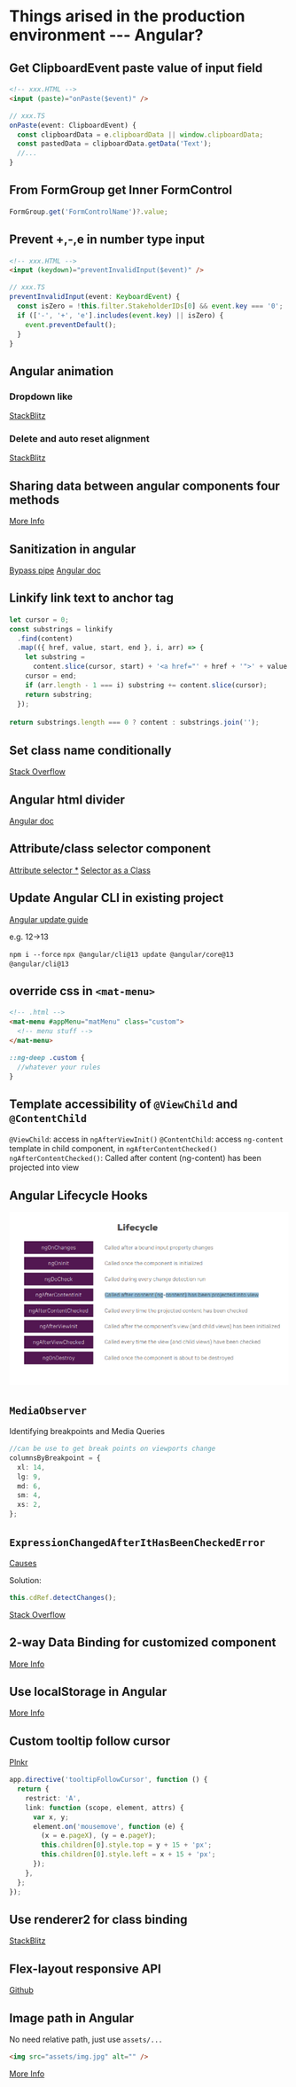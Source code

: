 # Things arised in the production environment --- Angular?

## Get ClipboardEvent paste value of input field

```html
<!-- xxx.HTML -->
<input (paste)="onPaste($event)" />
```

```ts
// xxx.TS
onPaste(event: ClipboardEvent) {
  const clipboardData = e.clipboardData || window.clipboardData;
  const pastedData = clipboardData.getData('Text');
  //...
}
```

## From FormGroup get Inner FormControl

```ts
FormGroup.get('FormControlName')?.value;
```

## Prevent +,-,e in number type input

```html
<!-- xxx.HTML -->
<input (keydown)="preventInvalidInput($event)" />
```

```ts
// xxx.TS
preventInvalidInput(event: KeyboardEvent) {
  const isZero = !this.filter.StakeholderIDs[0] && event.key === '0';
  if (['-', '+', 'e'].includes(event.key) || isZero) {
    event.preventDefault();
  }
}
```

## Angular animation

### Dropdown like

[StackBlitz](https://stackblitz.com/edit/animated-div-height?file=src%2Fapp%2Fapp.component.ts)

### Delete and auto reset alignment

[StackBlitz](https://stackblitz.com/edit/angular-flex-animate-firefox?file=src%2Fapp%2Fapp.component.ts)

## Sharing data between angular components four methods

[More Info](https://fireship.io/lessons/sharing-data-between-angular-components-four-methods/)

## Sanitization in angular

[Bypass pipe](https://medium.com/@swarnakishore/angular-safe-pipe-implementation-to-bypass-domsanitizer-stripping-out-content-c1bf0f1cc36b)
[Angular doc](https://angular.io/api/platform-browser/DomSanitizer)

## Linkify link text to anchor tag

```ts
let cursor = 0;
const substrings = linkify
  .find(content)
  .map(({ href, value, start, end }, i, arr) => {
    let substring =
      content.slice(cursor, start) + '<a href="' + href + '">' + value + '</a>';
    cursor = end;
    if (arr.length - 1 === i) substring += content.slice(cursor);
    return substring;
  });

return substrings.length === 0 ? content : substrings.join('');
```

## Set class name conditionally

[Stack Overflow](https://stackoverflow.com/questions/35269179/angular-conditional-class-with-ngclass)

## Angular html divider

[Angular doc](https://material.angular.io/components/divider/overview)

## Attribute/class selector component

[Attribute selector \*](https://medium.com/javascript-everyday/when-to-use-an-attribute-selector-for-angular-components-7e788ba1bfe7)
[Selector as a Class](https://www.pluralsight.com/guides/understanding-the-purpose-and-use-of-the-selector-in-angular)

## Update Angular CLI in existing project

[Angular update guide](https://update.angular.io/)

e.g. 12->13

`npm i --force`
`npx @angular/cli@13 update @angular/core@13 @angular/cli@13`

## override css in `<mat-menu>`

```html
<!-- .html -->
<mat-menu #appMenu="matMenu" class="custom">
  <!-- menu stuff -->
</mat-menu>
```

```scss
::ng-deep .custom {
  //whatever your rules
}
```

## Template accessibility of `@ViewChild` and `@ContentChild`

`@ViewChild`: access in `ngAfterViewInit()`
`@ContentChild`: access `ng-content` template in child component, in `ngAfterContentChecked()`
`ngAfterContentChecked()`: Called after content (ng-content) has been projected into view

## Angular Lifecycle Hooks

![This is an image](/contents/images/lifecycleHooks.png)

## `MediaObserver`

Identifying breakpoints and Media Queries

```ts
//can be use to get break points on viewports change
columnsByBreakpoint = {
  xl: 14,
  lg: 9,
  md: 6,
  sm: 4,
  xs: 2,
};
```

## `ExpressionChangedAfterItHasBeenCheckedError`

[Causes](https://angular.io/errors/NG0100)

Solution:

```ts
this.cdRef.detectChanges();
```

[Stack Overflow](https://stackoverflow.com/questions/39787038/how-to-manage-angular2-expression-has-changed-after-it-was-checked-exception-w/39787056#39787056)

## 2-way Data Binding for customized component

[More Info](https://blog.thoughtram.io/angular/2016/10/13/two-way-data-binding-in-angular-2.html)

## Use localStorage in Angular

[More Info](https://medium.com/@nixonaugustine5/localstorage-and-sessionstorage-in-angular-app-65cda19283a0)

## Custom tooltip follow cursor

[Plnkr](https://plnkr.co/edit/8p02DDId5ysgRnkgoSBT?preview)

```ts
app.directive('tooltipFollowCursor', function () {
  return {
    restrict: 'A',
    link: function (scope, element, attrs) {
      var x, y;
      element.on('mousemove', function (e) {
        (x = e.pageX), (y = e.pageY);
        this.children[0].style.top = y + 15 + 'px';
        this.children[0].style.left = x + 15 + 'px';
      });
    },
  };
});
```

## Use renderer2 for class binding

[StackBlitz](https://stackblitz.com/edit/angular-2qtml4?file=src%2Fapp%2Fapp.component.ts)

## Flex-layout responsive API

[Github](https://github.com/angular/flex-layout/blob/master/docs/documentation/Responsive-API.md)

## Image path in Angular

No need relative path, just use `assets/...`

```html
<img src="assets/img.jpg" alt="" />
```

[More Info](https://mdbootstrap.com/support/angular/images-not-loading-from-assets-folder-in-angular/#:~:text=You're%20using%20the%20wrong,.%2F..%2Fassets.)
